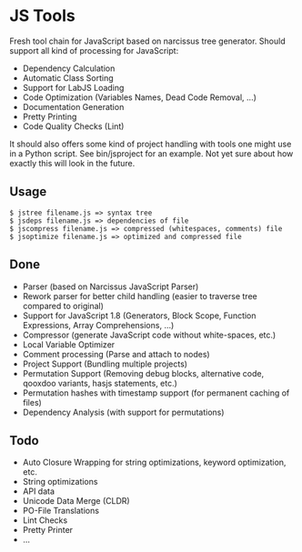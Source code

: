 JS Tools
========

Fresh tool chain for JavaScript based on narcissus tree generator. Should support all kind of processing for JavaScript:

- Dependency Calculation
- Automatic Class Sorting
- Support for LabJS Loading
- Code Optimization (Variables Names, Dead Code Removal, ...)
- Documentation Generation
- Pretty Printing 
- Code Quality Checks (Lint)

It should also offers some kind of project handling with tools one might use in a Python script. See bin/jsproject for an example. Not yet sure about how exactly this will look in the future.

Usage
-----

    $ jstree filename.js => syntax tree
    $ jsdeps filename.js => dependencies of file
    $ jscompress filename.js => compressed (whitespaces, comments) file
    $ jsoptimize filename.js => optimized and compressed file

Done
----

- Parser (based on Narcissus JavaScript Parser)
- Rework parser for better child handling (easier to traverse tree compared to original)
- Support for JavaScript 1.8 (Generators, Block Scope, Function Expressions, Array Comprehensions, ...)
- Compressor (generate JavaScript code without white-spaces, etc.)
- Local Variable Optimizer
- Comment processing (Parse and attach to nodes)
- Project Support (Bundling multiple projects)
- Permutation Support (Removing debug blocks, alternative code, qooxdoo variants, hasjs statements, etc.)
- Permutation hashes with timestamp support (for permanent caching of files)
- Dependency Analysis (with support for permutations)

Todo
----

- Auto Closure Wrapping for string optimizations, keyword optimization, etc.
- String optimizations
- API data
- Unicode Data Merge (CLDR)
- PO-File Translations
- Lint Checks
- Pretty Printer
- ...

